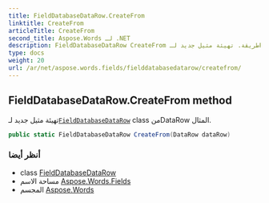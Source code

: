 ```yaml
---
title: FieldDatabaseDataRow.CreateFrom
linktitle: CreateFrom
articleTitle: CreateFrom
second_title: Aspose.Words لـ .NET
description: FieldDatabaseDataRow CreateFrom طريقة. تهيئة مثيل جديد لـFieldDatabaseDataRow class منDataRow المثال في C#.
type: docs
weight: 20
url: /ar/net/aspose.words.fields/fielddatabasedatarow/createfrom/
---
```

## FieldDatabaseDataRow.CreateFrom method

تهيئة مثيل جديد لـ[`FieldDatabaseDataRow`](../) class منDataRow المثال.

```csharp
public static FieldDatabaseDataRow CreateFrom(DataRow dataRow)
```

### أنظر أيضا

* class [FieldDatabaseDataRow](../)
* مساحة الاسم [Aspose.Words.Fields](../../../aspose.words.fields/)
* المجسم [Aspose.Words](../../../)
